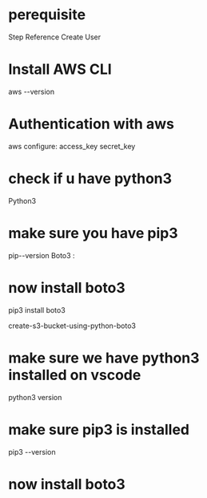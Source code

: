 # perequisite
Step Reference
Create User
# Install AWS CLI 
aws --version

# Authentication with aws 
aws configure:
access_key
secret_key

# check if u have python3
Python3
# make sure you have pip3
pip--version
Boto3 : 

# now install boto3
pip3 install boto3


create-s3-bucket-using-python-boto3  
# make sure we have python3  installed on vscode
python3 version

# make sure pip3 is installed
pip3 --version
# now install boto3

